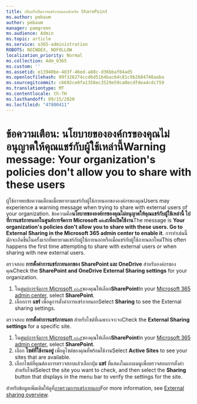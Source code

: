 ```yaml
---
title: เปิดหรือปิดการแชร์ภายนอกสำหรับ SharePoint
ms.author: pebaum
author: pebaum
manager: pamgreen
ms.audience: Admin
ms.topic: article
ms.service: o365-administration
ROBOTS: NOINDEX, NOFOLLOW
localization_priority: Normal
ms.collection: Adm_O365
ms.custom: ''
ms.assetid: e13940be-483f-46ed-a88c-d36bbaf04ad5
ms.openlocfilehash: 09f326274ccd6d5164bac64c81c9b2684748aaba
ms.sourcegitcommit: c6692ce0fa1358ec3529e59ca0ecdfdea4cdc759
ms.translationtype: MT
ms.contentlocale: th-TH
ms.lasthandoff: 09/15/2020
ms.locfileid: "47800411"
---
```

# <a name="warning-message-your-organizations-policies-dont-allow-you-to-share-with-these-users"></a><span data-ttu-id="f2f3b-102">ข้อความเตือน: นโยบายขององค์กรของคุณไม่อนุญาตให้คุณแชร์กับผู้ใช้เหล่านี้</span><span class="sxs-lookup"><span data-stu-id="f2f3b-102">Warning message: Your organization's policies don't allow you to share with these users</span></span>

<span data-ttu-id="f2f3b-103">ผู้ใช้อาจพบข้อความเตือนเมื่อพยายามแชร์กับผู้ใช้ภายนอกขององค์กรของคุณ</span><span class="sxs-lookup"><span data-stu-id="f2f3b-103">Users may experience a warning message when trying to share with external users of your organization.</span></span> <span data-ttu-id="f2f3b-104">ข้อความคือ**นโยบายขององค์กรของคุณไม่อนุญาตให้คุณแชร์กับผู้ใช้เหล่านี้ ไปที่การแชร์ภายนอกในศูนย์การจัดการ Microsoft ๓๖๕เพื่อเปิดใช้งาน**</span><span class="sxs-lookup"><span data-stu-id="f2f3b-104">The message is **Your organization's policies don't allow you to share with these users. Go to External Sharing in the Microsoft 365 admin center to enable it**.</span></span> <span data-ttu-id="f2f3b-105">การทำเช่นนี้มักจะเกิดขึ้นในครั้งแรกที่พยายามแชร์กับผู้ใช้ภายนอกหรือเมื่อแชร์กับผู้ใช้ภายนอกใหม่</span><span class="sxs-lookup"><span data-stu-id="f2f3b-105">This often happens the first time attempting to share with external users or when sharing with new external users.</span></span>

<span data-ttu-id="f2f3b-106">ตรวจสอบ **การตั้งค่าการแชร์ภายนอกของ SharePoint และ OneDrive** สำหรับองค์กรของคุณ</span><span class="sxs-lookup"><span data-stu-id="f2f3b-106">Check the **SharePoint and OneDrive External Sharing settings** for your organization.</span></span>

1. <span data-ttu-id="f2f3b-107">ใน[ศูนย์การจัดการ Microsoft ๓๖๕](https://admin.microsoft.com/AdminPortal/Home#/homepage">https://admin.microsoft.com/)ของคุณให้เลือก**SharePoint**</span><span class="sxs-lookup"><span data-stu-id="f2f3b-107">In your [Microsoft 365 admin center](https://admin.microsoft.com/AdminPortal/Home#/homepage">https://admin.microsoft.com/), select **SharePoint**.</span></span>
3. <span data-ttu-id="f2f3b-108">เลือกการ **แชร์** เพื่อดูการตั้งค่าการแชร์ภายนอก</span><span class="sxs-lookup"><span data-stu-id="f2f3b-108">Select **Sharing** to see the External sharing settings.</span></span>

<span data-ttu-id="f2f3b-109">ตรวจสอบ **การตั้งค่าการแชร์ภายนอก** สำหรับไซต์ที่เฉพาะเจาะจง</span><span class="sxs-lookup"><span data-stu-id="f2f3b-109">Check the **External Sharing settings** for a specific site.</span></span>

1. <span data-ttu-id="f2f3b-110">ใน[ศูนย์การจัดการ Microsoft ๓๖๕](https://admin.microsoft.com/AdminPortal/Home#/homepage">https://admin.microsoft.com/)ของคุณให้เลือก**SharePoint**</span><span class="sxs-lookup"><span data-stu-id="f2f3b-110">In your [Microsoft 365 admin center](https://admin.microsoft.com/AdminPortal/Home#/homepage">https://admin.microsoft.com/), select **SharePoint**.</span></span>
2. <span data-ttu-id="f2f3b-111">เลือก **ไซต์ที่ใช้งานอยู่** เพื่อดูไซต์ของคุณที่พร้อมใช้งาน</span><span class="sxs-lookup"><span data-stu-id="f2f3b-111">Select **Active Sites** to see your sites that are available.</span></span>
3. <span data-ttu-id="f2f3b-112">เลือกไซต์ที่คุณต้องการตรวจสอบแล้วเลือกปุ่ม **แชร์** ที่แสดงในแถบเมนูเพื่อตรวจสอบการตั้งค่าสำหรับไซต์</span><span class="sxs-lookup"><span data-stu-id="f2f3b-112">Select the site you want to check, and then select the **Sharing** button that displays in the menu bar to verify the settings for the site.</span></span>

<span data-ttu-id="f2f3b-113">สำหรับข้อมูลเพิ่มเติมให้ดูที่[ภาพรวมการแชร์ภายนอก](https://docs.microsoft.com/sharepoint/external-sharing-overview)</span><span class="sxs-lookup"><span data-stu-id="f2f3b-113">For more information, see [External sharing overview](https://docs.microsoft.com/sharepoint/external-sharing-overview).</span></span>